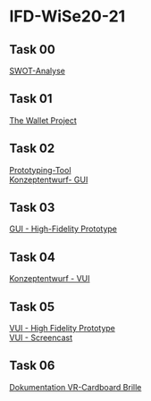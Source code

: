 # IFD-WiSe20-21

## Task 00
<a href="https://elenafaller.github.io/IFD-WiSe20-21/Task00/task0.html" target="_blank"> SWOT-Analyse </a>

## Task 01
<a href="https://elenafaller.github.io/IFD-WiSe20-21/Task01/01TheWalletProject.pdf" target="_blank"> The Wallet Project </a>

## Task 02
<a href="https://elenafaller.github.io/IFD-WiSe20-21/Task02/task02.html" target="_blank"> Prototyping-Tool </a>
<br>
<a href="https://elenafaller.github.io/IFD-WiSe20-21/Task02/Konzeptentwurf-2.2.pdf" target="_blank"> Konzeptentwurf- GUI </a>

## Task 03
<a href="https://xd.adobe.com/view/514be808-b216-47d1-b0e1-902bb7ad219f-0418/?fullscreen&hints=off" target="_blank"> GUI - High-Fidelity Prototype </a>

## Task 04
<a href="https://elenafaller.github.io/IFD-WiSe20-21/Task04/InterfaceDesign-VUI-04-V2.pdf" target="_blank"> Konzeptentwurf - VUI </a>

## Task 05
<a href="https://webuser.hs-furtwangen.de/~fallerel/InterfaceDesign/Aufgabe5/playground-artyom.html" target="_blank"> VUI - High Fidelity Prototype </a>
<br>
<a href="https://elenafaller.github.io/IFD-WiSe20-21/Task05/VUI-Screencast.mp4" target="_blank"> VUI - Screencast </a><br>

## Task 06
<a href="https://elenafaller.github.io/IFD-WiSe20-21/Task06/DokumentationTask08.html" target="_blank"> Dokumentation VR-Cardboard Brille</a>



